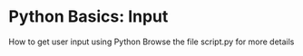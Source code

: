  # Python Basics: Input

 How to get user input using Python
 Browse the file script.py for more details
